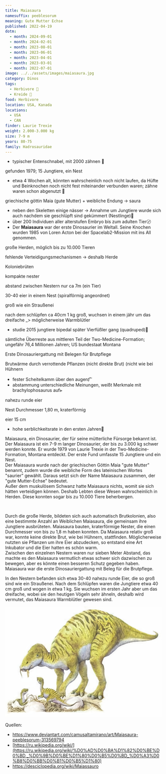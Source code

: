 ```yaml
---
title: Maiasaura
namesuffix: peeblesorum
meaning: Gute Mutter Echse
published: 2022-04-19
dotm:
  - month: 2024-09-01
  - month: 2024-02-01
  - month: 2023-08-01
  - month: 2023-06-01
  - month: 2023-04-01
  - month: 2023-03-01
  - month: 2022-07-01
image: ../../assets/images/maiasaura.jpg
category: Dinos
tags:
  - Herbivore 🌿
  - Kreide 🦴
food: Herbivore
location: USA, Kanada
locations:
  - USA
  - CAN
finder: Laurie Trexie
weight: 2.000-3.000 kg
size: 7-9 m
years: 80-75
family: Hadrosauridae
---
```

* typischer Entenschnabel, mit 2000 zähnen 🦷

gefunden 1979; 15 Jungtiere, ein Nest 

* etwa 4 Wochen alt, könnten wahrscheinlich noch nicht laufen, da Hüfte und Beinknochen noch nicht fest miteinander verbunden waren; zähne waren schon abgenutzt 🪺

griechische göttin Maia (gute Mutter) + weibliche Endung -> saura 

* neben den Skeletten einige nässer -> Annahme um Jungtiere wurde sich auch nachdem sie geschlüpft sind gekümmert (Nestlinge)🪺
* über 200 Individuen aller alterstufen Embryo bis zum adulten Tier〄
* Der **Maiasaura** war der erste Dinosaurier im Weltall. Seine Knochen wurden 1985 von Loren Acton bei der Spacelab2-Mission mit ins All genommen.

große Herden, möglich bis zu 10.000 Tieren

fehlende Verteidigungsmechanismen -> deshalb Herde

Koloniebrüten

kompakte nester

abstand zwischen Nestern nur ca 7m (ein Tier)

30-40 eier in einem Nest (spiralförmig angeordnet)

groß wie ein Straußenei

nach dem schlüpfen ca 40cm  1 kg groß, wuchsen in einem jähr um das dreifache _> möglicherweise Warmblütler

* studie 2015 jungtiere bipedal später Vierfüßler gang (quadruped)🪺

sämtliche Überreste aus mittleren Teil der Two-Medicine-Formation; ungefähr 76,4 Millionen Jahren; US bundestaat Montana

Erste Dinosauriergattung mit Belegen für Brutpflege

Brutwärme durch verrottende Pflanzen (nicht direkte Brut) (nicht wie bei Hühnern

* fester Scheitelkamm über den augen⽧
* abstammung unterschiedliche Meinungen, weißt Merkmale mit brachylophosaurus auf⫸

nahezu runde eier

Nest Durchmesser  1,80 m, kraterförmig

eier 15 cm

* hohe serblichkeitsrate in den ersten Jahren🪺



Maiasaura, ein Dinosaurier, der für seine mütterliche Fürsorge bekannt ist. Der Maiasaura ist ein 7-9 m langer Dinosaurier, der bis zu 3.000 kg schwer werden konnte. Er wurde 1979 von Laurie Trexie in der Two-Medicine-Formation, Montana entdeckt. Der erste Fund umfasste 15 Jungtiere und ein Nest.\
Der Maiasaura wurde nach der griechischen Göttin Maia "gute Mutter" benannt, zudem wurde die weibliche Form des lateinischen Wortes "saurier" gewählt. Daraus setzt sich der Name Maiasaura zusammen, der "gute Mutter-Echse" bedeutet.\
Außer dem muskulösem Schwanz hatte Maiasaura nichts, womit sie sich hätten verteidigen können. Deshalb Lebten diese Wesen wahrscheinlich in Herden. Diese konnten sogar bis zu 10.000 Tiere beherbergen. 

![]()

Durch die große Herde, bildeten sich auch automatisch Brutkolonien, also eine bestimmte Anzahl an Weiblichen Maiasaura, die gemeinsam ihre Jungtiere ausbrüteten. Maiasaura bauten, kraterförmige Nester, die einen Durchmesser von bis zu 1,8 m haben konnten. Da Maiasaura relativ groß war, konnte keine direkte Brut, wie bei Hühnern, stattfinden. Möglicherweise nutzten sie Pflanzen um ihre Eier abzudecken, so entstand eine Art Inkubator und die Eier hatten es schön warm.\
Zwischen den einzelnen Nestern waren nur sieben Meter Abstand, das machte es den Maiasaura vermutlich etwas schwer sich dazwischen zu bewegen, aber es könnte einen besseren Schutz gegeben haben.\
Maiasaura war die erste Dinosauriergattung mit Beleg für die Brutpflege.

In den Nestern befanden sich etwa 30-40 nahezu runde Eier, die so groß sind wie ein Straußenei. Nach dem Schlüpfen waren die Jungtiere etwa 40 cm groß und wogen in etwa 1 kg. Sie wuchsen im ersten Jahr aber um das dreifache, wobei sie den heutigen Vögeln sehr ähneln, deshalb wird vermutet, das Maiasaura Warmblütler gewesen sind.





![Maiasaura mit Nest](../../assets/images/maiasaura-nest.jpg)

Quellen:

* <https://www.deviantart.com/camusaltamirano/art/Maiasaura-peeblesorum-313569794>
* [](https://ru.wikipedia.org/wiki/%D0%AD%D0%BA%D1%82%D0%BE%D0%BD,_%D0%9B%D0%BE%D1%80%D0%B5%D0%BD_%D0%A3%D0%B8%D0%BB%D0%B1%D0%B5%D1%80)[https://ru.wikipedia.org/wiki/](https://ru.wikipedia.org/wiki/%D0%AD%D0%BA%D1%82%D0%BE%D0%BD,_%D0%9B%D0%BE%D1%80%D0%B5%D0%BD_%D0%A3%D0%B8%D0%BB%D0%B1%D0%B5%D1%80)
* <https://desciclopedia.org/wiki/Maiassauro>
